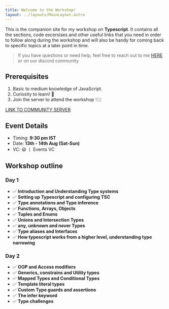 ```yaml
---
title: Welcome to the Workshop!
layout: ../layouts/MainLayout.astro
---
```


This is the companion site for my workshop on **Typescript**. It contains all the sections, code excersises and other useful links that you need in order to follow along during the workshop and will also be handy for coming back to specific topics at a later point in time.

> If you have questions or need help, feel free to reach out to me [HERE](https://twitter.com/sid_web_works) or on our discord community

## Prerequisites

1. Basic to medium knowledge of JavaScript.
2. Curiosity to learn! 💫
3. Join the server to attend the workshop 👇🏼

[LINK TO COMMUNITY SERVER](https://discord.gg/hMF2WEQ7yd?event=1007032969980030996)

## Event Details

- Timing: **9:30 pm IST**
- Date: **13th - 14th Aug (Sat-Sun)**
- VC: 😃 丨 Events VC

## Workshop outline

### Day 1

- ✅ **Introduction and Understanding Type systems**
- ✅ **Setting up Typescript and configuring TSC**
- ✅ **Type annotations and Type inference**
- ✅ **Functions, Arrays, Objects**
- ✅ **Tuples and Enums**
- ✅ **Unions and Intersection Types**
- ✅ **any, unknown and never Types**
- ✅ **Type aliases and Interfaces**
- ✅ **How typescript works from a higher level, understanding type narrowing**

### Day 2

- ✅ **OOP and Access modifiers**
- ✅ **Generics, constrains and Utility types**
- ✅ **Mapped Types and Conditional Types**
- ✅ **Template literal types**
- ✅ **Custom Type guards and assertions**
- ✅ **The infer keyword**
- ✅ **Type challenges**
